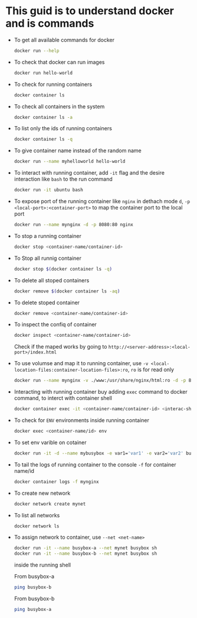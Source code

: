 # This guid is to understand docker and is commands

- To get all available commands for docker

    ```bash
    docker run --help
    ```

- To check that docker can run images

    ```bash
    docker run hello-world
    ```

- To check for running containers

    ```bash
    docker container ls
    ```

- To check all containers in the system

    ```bash
    docker container ls -a
    ```

- To list only the ids of running containers

    ```bash
    docker container ls -q
    ```

- To give container name instead of the random name

    ```bash
    docker run --name myhelloworld hello-world
    ```

- To interact with running container, add `-it` flag and the desire interaction like `bash` to the run command

    ```bash
    docker run -it ubuntu bash
    ```

- To expose port of the running container like `nginx` in dethach mode `d`, `-p <local-port>:<container-port>` to map the container port to the local port

    ```bash
    docker run --name mynginx -d -p 8080:80 nginx
    ```

- To stop a running container

    ```bash
    docker stop <container-name/container-id>
    ```

- To Stop all runnig container

    ```bash
    docker stop $(docker container ls -q)
    ```

- To delete all stoped containers

    ```bash
    docker remove $(docker container ls -aq)
    ```

- To delete stoped container

    ```bash
    docker remove <container-name/container-id>
    ```

- To inspect the confiq of container

    ```bash
    docker inspect <container-name/container-id>
    ```

    Check if the maped works by going to `http://<server-address>:<local-port>/index.html`

- To use volumse and map it to running container, use `-v <local-location-files:container-location-files>:ro`, `ro` is for read only

    ```bash
    docker run --name mynginx -v ./www:/usr/share/nginx/html:ro -d -p 8080:80 nginx
    ```

- Interacting with running container buy adding `exec` command to docker command, to interct with container shell

    ```bash
    docker container exec -it <container-name/container-id> <interac-shell>
    ```

- To check for `ENV` environments inside running container

    ```bash
    docker exec <container-name/id> env
    ```

- To set env varible on cotainer

    ```bash
    docker run -it -d --name mybusybox -e var1='var1' -e var2='var2' busybox
    ```

- To tail the logs of running container to the console `-f` for container name/id

    ```bash
    docker container logs -f mynginx
    ```

- To create new network

    ```bash
    docker network create mynet
    ```

- To list all networks

    ```bash
    docker network ls
    ```

- To assign network to container, use `--net <net-name>`

    ```bash
    docker run -it --name busybox-a --net mynet busybox sh
    docker run -it --name busybox-b --net mynet busybox sh
    ```

    inside the running shell

    From busybox-a

    ```sh
    ping busybox-b
    ```

    From busybox-b

    ```sh
    ping busybox-a
    ```
